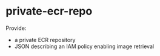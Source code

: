 # private-ecr-repo

Provide:

* a private ECR repository
* JSON describing an IAM policy enabling image retrieval
